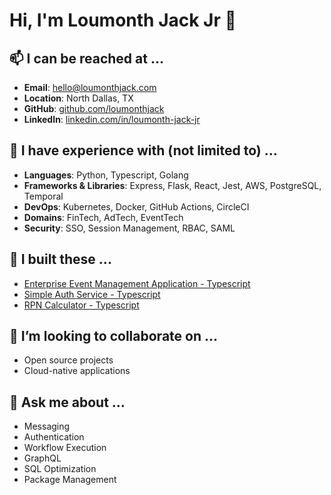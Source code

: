 # Hi, I'm Loumonth Jack Jr 👋

## 📫 I can be reached at ...
- **Email**: [hello@loumonthjack.com](mailto:hello@loumonthjack.com)
- **Location**: North Dallas, TX
- **GitHub**: [github.com/loumonthjack](https://github.com/loumonthjack)
- **LinkedIn**: [linkedin.com/in/loumonth-jack-jr](https://linkedin.com/in/loumonth-jack-jr)

## 🧰 I have experience with (not limited to) ...
- **Languages**: Python, Typescript, Golang
- **Frameworks & Libraries**: Express, Flask, React, Jest, AWS, PostgreSQL, Temporal
- **DevOps**: Kubernetes, Docker, GitHub Actions, CircleCI
- **Domains**: FinTech, AdTech, EventTech
- **Security**: SSO, Session Management, RBAC, SAML

## 🔭 I built these ...
- [Enterprise Event Management Application - Typescript](https://github.com/loumonthjack/resumed-events)
- [Simple Auth Service - Typescript](https://github.com/loumonthjack/authentication-graphql)
- [RPN Calculator - Typescript](https://github.com/loumonthjack/rpn-calculator)

## 👯 I’m looking to collaborate on ...
- Open source projects
- Cloud-native applications

## 💬 Ask me about ...
- Messaging
- Authentication
- Workflow Execution
- GraphQL
- SQL Optimization
- Package Management

